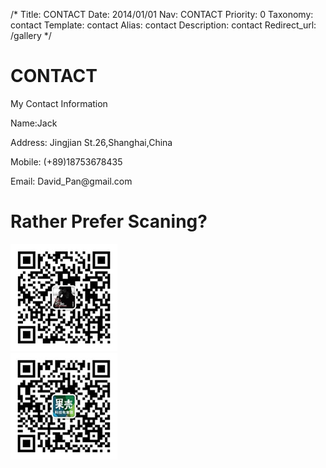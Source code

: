 /*
Title: CONTACT
Date: 2014/01/01
Nav: CONTACT
Priority: 0
Taxonomy: contact
Template: contact
Alias: contact
Description: contact
Redirect_url: /gallery
*/
<h1>CONTACT</h1>
<p>My Contact Information<p>
<p>Name:Jack</p>
<p>Address: Jingjian St.26,Shanghai,China</p>
<p>Mobile: (+89)18753678435</p>
<p>Email: David_Pan@gmail.com</p>
<div class="row clearfix qrcode-container">
				<h1>Rather Prefer Scaning?</h1>
				<div class="col-md-6 column qrcode">
					<div class="arrow"></div>
					<img alt="140x140" src="/uploads/QR1.jpg" class="img-thumbnail">
				</div>
				<div class="col-md-6 column qrcode">
					<img alt="140x140" src="/uploads/QR2.jpg" class="img-thumbnail">
				</div>